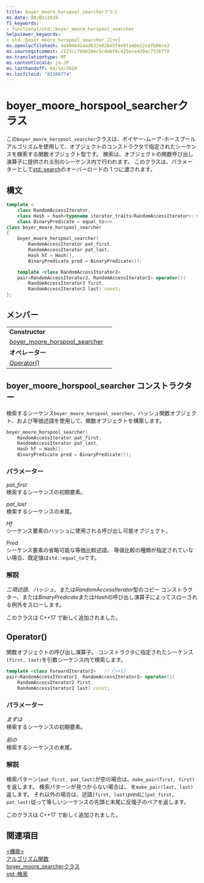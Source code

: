 ```yaml
---
title: boyer_moore_horspool_searcherクラス
ms.date: 08/03/2019
f1_keywords:
- functional/std::boyer_moore_horspool_searcher
helpviewer_keywords:
- std::boyer_moore_horspool_searcher [C++]
ms.openlocfilehash: 4d404b414ad632e02be5f4e9fad0e22cefb86ce2
ms.sourcegitcommit: c123cc76bb2b6c5cde6f4c425ece420ac733bf70
ms.translationtype: MT
ms.contentlocale: ja-JP
ms.lasthandoff: 04/14/2020
ms.locfileid: "81366774"
---
```

# <a name="boyer_moore_horspool_searcher-class"></a>boyer_moore_horspool_searcherクラス

この`boyer_moore_horspool_searcher`クラスは、ボイヤー-ムーア-ホースプール アルゴリズムを使用して、オブジェクトのコンストラクタで指定されたシーケンスを検索する関数オブジェクト型です。 検索は、オブジェクトの関数呼び出し演算子に提供される別のシーケンス内で行われます。 このクラスは、パラメーターとして[std::search](algorithm-functions.md#search)のオーバーロードの 1 つに渡されます。

## <a name="syntax"></a>構文

```cpp
template <
    class RandomAccessIterator,
    class Hash = hash<typename iterator_traits<RandomAccessIterator>::value_type>,
    class BinaryPredicate = equal_to<>>
class boyer_moore_horspool_searcher
{
    boyer_moore_horspool_searcher(
        RandomAccessIterator pat_first,
        RandomAccessIterator pat_last,
        Hash hf = Hash(),
        BinaryPredicate pred = BinaryPredicate());

    template <class RandomAccessIterator2>
    pair<RandomAccessIterator2, RandomAccessIterator2> operator()(
        RandomAccessIterator2 first,
        RandomAccessIterator2 last) const;
};
```

## <a name="members"></a>メンバー

| | |
| - | - |
| **Constructor** | |
| [boyer_moore_horspool_searcher](#boyer-moore-horspool-searcher-constructor) | |
| **オペレーター** | |
| [Operator()](#operator-call) | |

## <a name="boyer_moore_horspool_searcher-constructor"></a><a name="boyer-moore-horspool-searcher-constructor"></a>boyer_moore_horspool_searcher コンストラクター

検索するシーケンス`boyer_moore_horspool_searcher`、ハッシュ関数オブジェクト、および等価述語を使用して、関数オブジェクトを構築します。

```cpp
boyer_moore_horspool_searcher(
    RandomAccessIterator pat_first,
    RandomAccessIterator pat_last,
    Hash hf = Hash(),
    BinaryPredicate pred = BinaryPredicate());
```

### <a name="parameters"></a>パラメーター

*pat_first*\
検索するシーケンスの初期要素。

*pat_last*\
検索するシーケンスの末尾。

*Hf*\
シーケンス要素のハッシュに使用される呼び出し可能オブジェクト。

*Pred*\
シーケンス要素の省略可能な等価比較述語。 等値比較の種類が指定されていない場合、既定値は`std::equal_to`です。

### <a name="remarks"></a>解説

*二項述語*、*ハッシュ*、または*RandomAccessIterator*型のコピー コンストラクター、または*BinaryPredicate*または*Hash*の呼び出し演算子によってスローされる例外をスローします。

このクラスは C++17 で新しく追加されました。

## <a name="operator"></a><a name="operator-call"></a>Operator()

関数オブジェクトの呼び出し演算子。 コンストラクタに指定されたシーケンス`[first, last)`を引数シーケンス内で検索します。

```cpp
template <class ForwardIterator2>   // C++17
pair<RandomAccessIterator2, RandomAccessIterator2> operator()(
    RandomAccessIterator2 first,
    RandomAccessIterator2 last) const;
```

### <a name="parameters"></a>パラメーター

*まずは*\
検索するシーケンスの初期要素。

*前の*\
検索するシーケンスの末尾。

### <a name="remarks"></a>解説

検索パターン`[pat_first, pat_last)`が空の場合は、`make_pair(first, first)`を返します。 検索パターンが見つからない場合は、 を`make_pair(last, last)`返します。 それ以外の場合は、述語`[first, last)`*pred*に`[pat_first, pat_last)`従って等しいシーケンスの先頭と末尾に反復子のペアを返します。

このクラスは C++17 で新しく追加されました。

## <a name="see-also"></a>関連項目

[\<機能>](functional.md)\
[アルゴリズム関数](algorithm-functions.md)\
[boyer_moore_searcherクラス](boyer-moore-searcher-class.md)\
[std::検索](algorithm-functions.md#search)
